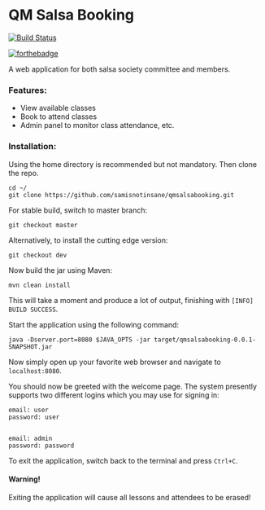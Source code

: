 # QM Salsa Booking
[![Build Status](https://travis-ci.org/samisnotinsane/qmsalsabooking.svg?branch=master)](https://travis-ci.org/samisnotinsane/qmsalsabooking)

[![forthebadge](https://forthebadge.com/images/badges/built-with-love.svg)](https://forthebadge.com)

A web application for both salsa society committee and members. 

### Features:
 * View available classes
 * Book to attend classes
 * Admin panel to monitor class attendance, etc.
 
### Installation:

Using the home directory is recommended but not mandatory. Then clone the repo.

````
cd ~/
git clone https://github.com/samisnotinsane/qmsalsabooking.git
````
For stable build, switch to master branch:
````
git checkout master
````
Alternatively, to install the cutting edge version:
````
git checkout dev
````
Now build the jar using Maven:
````
mvn clean install
````
This will take a moment and produce a lot of output, finishing with `````[INFO] BUILD SUCCESS`````.

Start the application using the following command:
````
java -Dserver.port=8080 $JAVA_OPTS -jar target/qmsalsabooking-0.0.1-SNAPSHOT.jar
````
Now simply open up your favorite web browser and navigate to ````localhost:8080````.

You should now be greeted with the welcome page.
The system presently supports two different logins which you may use for signing in:

````
email: user
password: user


email: admin
password: password
````
To exit the application, switch back to the terminal and press ````Ctrl+C````.

#### Warning!
Exiting the application will cause all lessons and attendees to be erased!
